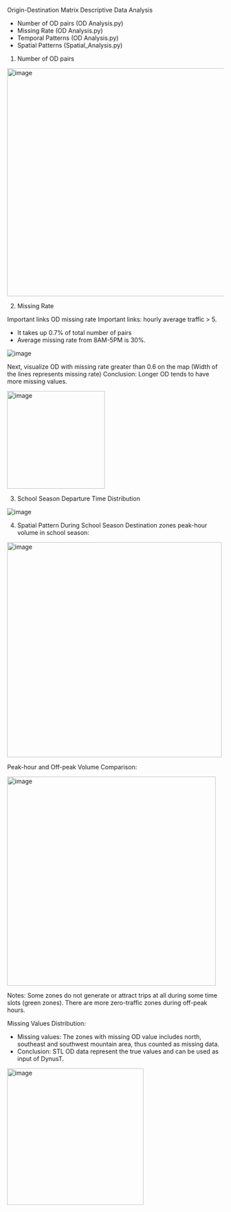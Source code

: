 Origin-Destination Matrix Descriptive Data Analysis

- Number of OD pairs (OD Analysis.py)
- Missing Rate (OD Analysis.py)
- Temporal Patterns (OD Analysis.py)
- Spatial Patterns (Spatial_Analysis.py)

1. Number of OD pairs

<img width="529" alt="image" src="https://user-images.githubusercontent.com/46463367/167270115-20ef901b-0648-4c61-8067-f49173fa0f2d.png">

2. Missing Rate

Important links OD missing rate
Important links: hourly average traffic > 5. 
- It takes up 0.7% of total number of pairs
- Average missing rate from 8AM-5PM is 30%.

![image](https://user-images.githubusercontent.com/46463367/167270245-b829e231-6d37-4412-9d98-4d5ce51aa5ff.png)

Next, visualize OD with missing rate greater than 0.6 on the map (Width of the lines represents missing rate)
Conclusion: Longer OD tends to have more missing values.

<img width="227" alt="image" src="https://user-images.githubusercontent.com/46463367/167270263-ea58a398-36a4-4a4d-a953-a21f92d3f493.png">


3. School Season Departure Time Distribution 

![image](https://user-images.githubusercontent.com/46463367/167270131-6439d627-8c69-4ee3-90e4-22c802241734.png)


4. Spatial Pattern During School Season
Destination zones peak-hour volume in school season:

<img width="499" alt="image" src="https://user-images.githubusercontent.com/46463367/167270294-8d6bce2d-9fd0-4789-9f4a-55fbb0d68fa1.png">

Peak-hour and Off-peak Volume Comparison: 

<img width="485" alt="image" src="https://user-images.githubusercontent.com/46463367/167270321-acbbf7e7-bea0-4470-8ccb-31714e1d7b9e.png">

Notes: Some zones do not generate or attract trips at all during some time slots (green zones). There are more zero-traffic zones during off-peak hours.

Missing Values Distribution:
- Missing values: The zones with missing OD value includes north, southeast and southwest mountain area, thus counted as missing data.
- Conclusion: STL OD data represent the true values and can be used as input of DynusT.

<img width="317" alt="image" src="https://user-images.githubusercontent.com/46463367/167270342-26a80555-643c-40ad-b6a3-267173cef40c.png">

